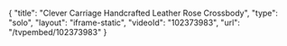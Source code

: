 {
    "title": "Clever Carriage Handcrafted Leather Rose Crossbody",
    "type": "solo",
    "layout": "iframe-static",
    "videoId": "102373983",
    "url": "\/tvpembed\/102373983"
}